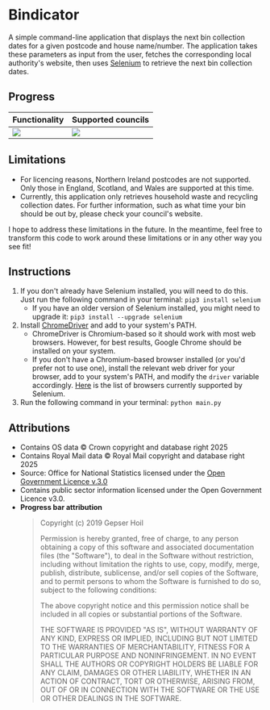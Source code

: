 # Bindicator

A simple command-line application that displays the next bin collection dates
for a given postcode and house name/number. The application takes these
parameters as input from the user, fetches the corresponding local authority's
website, then uses [Selenium](https://www.selenium.dev/) to retrieve the next
bin collection dates.

## Progress

| Functionality                      | Supported councils               |
| ---------------------------------- | ------------------               |
| ![](https://geps.dev/progress/100) | ![](https://geps.dev/progress/2) |

## Limitations

- For licencing reasons, Northern Ireland postcodes are not supported. Only
those in England, Scotland, and Wales are supported at this time.
- Currently, this application only retrieves household waste and recycling
collection dates. For further information, such as what time your bin should
be out by, please check your council's website.

I hope to address these limitations in the future. In the meantime, feel free
to transform this code to work around these limitations or in any other way you
see fit!

## Instructions

1. If you don't already have Selenium installed, you will need to do this. Just
run the following command in your terminal: `pip3 install selenium`
    - If you have an older version of Selenium installed, you might need to
    upgrade it: `pip3 install --upgrade selenium`
2. Install [ChromeDriver](https://googlechromelabs.github.io/chrome-for-testing/)
and add to your system's PATH.
    - ChromeDriver is Chromium-based so it should work with most web browsers.
    However, for best results, Google Chrome should be installed on your
    system.
    - If you don't have a Chromium-based browser installed (or you'd prefer not
    to use one), install the relevant web driver for your browser, add to your
    system's PATH, and modify the `driver` variable accordingly.
    [Here](https://www.selenium.dev/documentation/webdriver/browsers/) is the
    list of browsers currently supported by Selenium.
3. Run the following command in your terminal: `python main.py`

## Attributions

- Contains OS data © Crown copyright and database right 2025
- Contains Royal Mail data © Royal Mail copyright and database right 2025
- Source: Office for National Statistics licensed under the
[Open Government Licence v.3.0](https://www.nationalarchives.gov.uk/doc/open-government-licence/version/3/)
- Contains public sector information licensed under the Open Government Licence
v3.0.
- **Progress bar attribution**
    > Copyright (c) 2019 Gepser Hoil
    >
    > Permission is hereby granted, free of charge, to any person obtaining a copy
    of this software and associated documentation files (the "Software"), to deal
    in the Software without restriction, including without limitation the rights
    to use, copy, modify, merge, publish, distribute, sublicense, and/or sell
    copies of the Software, and to permit persons to whom the Software is
    furnished to do so, subject to the following conditions:
    >
    >The above copyright notice and this permission notice shall be included in all
    copies or substantial portions of the Software.
    >
    >THE SOFTWARE IS PROVIDED "AS IS", WITHOUT WARRANTY OF ANY KIND, EXPRESS OR
    IMPLIED, INCLUDING BUT NOT LIMITED TO THE WARRANTIES OF MERCHANTABILITY,
    FITNESS FOR A PARTICULAR PURPOSE AND NONINFRINGEMENT. IN NO EVENT SHALL THE
    AUTHORS OR COPYRIGHT HOLDERS BE LIABLE FOR ANY CLAIM, DAMAGES OR OTHER
    LIABILITY, WHETHER IN AN ACTION OF CONTRACT, TORT OR OTHERWISE, ARISING FROM,
    OUT OF OR IN CONNECTION WITH THE SOFTWARE OR THE USE OR OTHER DEALINGS IN THE
    SOFTWARE.
